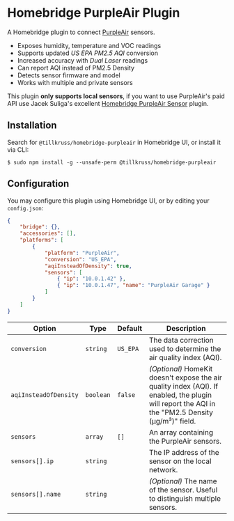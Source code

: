 # Homebridge PurpleAir Plugin

A Homebridge plugin to connect [PurpleAir](https://purpleair.com/) sensors.

- Exposes humidity, temperature and VOC readings
- Supports updated _US EPA PM2.5 AQI_ conversion
- Increased accuracy with _Dual Laser_ readings
- Can report AQI instead of PM2.5 Density
- Detects sensor firmware and model
- Works with multiple and private sensors

This plugin **only supports local sensors**, if you want to use PurpleAir's paid API use Jacek Suliga's excellent [Homebridge PurpleAir Sensor](https://github.com/jmkk/homebridge-purpleair-sensor) plugin.

## Installation

Search for `@tillkruss/homebridge-purpleair` in Homebridge UI, or install it via CLI:

```shell
$ sudo npm install -g --unsafe-perm @tillkruss/homebridge-purpleair
```

## Configuration

You may configure this plugin using Homebridge UI, or by editing your `config.json`:

```json
{
    "bridge": {},
    "accessories": [],
    "platforms": [
        {
            "platform": "PurpleAir",
            "conversion": "US_EPA",
            "aqiInsteadOfDensity": true,
            "sensors": [
                { "ip": "10.0.1.42" },
                { "ip": "10.0.1.47", "name": "PurpleAir Garage" }
            ]
        }
    ]
}
```

| Option                | Type      | Default  | Description |
| --------------------- | --------- | -------- | ----------- |
| `conversion`          | `string`  | `US_EPA` | The data correction used to determine the air quality index (AQI). |
| `aqiInsteadOfDensity` | `boolean` | `false`  | _(Optional)_ HomeKit doesn't expose the air quality index (AQI). If enabled, the plugin will report the AQI in the "PM2.5 Density (µg/m³)" field. |
| `sensors`             | `array `  | `[]`     | An array containing the PurpleAir sensors. |
| `sensors[].ip`        | `string`  |          | The IP address of the sensor on the local network. |
| `sensors[].name`      | `string`  |          | _(Optional)_ The name of the sensor. Useful to distinguish multiple sensors. |
